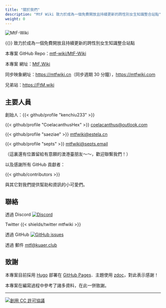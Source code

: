 ```yaml
---
title: "關於我們"
description: "MtF Wiki 致力於成為一個免費開放且持續更新的跨性別女生知識整合站點"
weight: 0
---
```


<link rel="stylesheet" href="https://cdn.jsdelivr.net/npm/bootstrap-icons@1.5.0/font/bootstrap-icons.css">

![MtF-Wiki](/new/mtf-wiki-long.svg)

{{<mtf-wiki>}} 致力於成為一個免費開放且持續更新的跨性別女生知識整合站點

本專案 <i class="bi bi-github"></i> GitHub Repo：[mtf-wiki/MtF-Wiki](https://github.com/mtf-wiki/MtF-Wiki)

本專案 <i class="bi bi-link-45deg"></i> 網址：[MtF.Wiki](https://mtf.wiki)

<i class="bi bi-link-45deg"></i> 同步映象網址：<https://mtfwiki.cn>（同步週期 30 分鐘），<https://mtfwiki.com>

兄弟站：<https://FtM.wiki>

## 主要人員

創始人：{{< github/profile "kenchiu233" >}}

{{< github/profile "CoelacanthusHex" >}}&nbsp;<coelacanthus@outlook.com>

{{< github/profile "saeziae" >}}&nbsp;<mtfwiki@estela.cn>

{{< github/profile "septs" >}}&nbsp;<mtfwiki@septs.email>

（這裏還有位置留給有意願的澳港臺朋友～～，歡迎聯繫我們！）

以及感謝所有 GitHub 貢獻者：

{{< github/contributors >}}

與其它對我們提供幫助和資訊的小可愛們。

## 聯絡

透過 Discord [![Discord][shields/discord]](https://233.plus/discord)

Twitter {{< shields/twitter mtfwiki >}}

透過 GitHub [![GitHub issues][shields/github]](https://github.com/mtf-wiki/MtF-Wiki/issues/new)

透過 郵件 <mtf@kuaer.club>

[shields/discord]: https://img.shields.io/discord/883004164760801320?style=flat-square
[shields/github]: https://img.shields.io/github/issues/mtf-wiki/MtF-Wiki?style=flat-square

## 致謝

本專案目前採用 [Hugo][hugo-url] 部署在 [GitHub Pages][pages-url]．主題使用 [zdoc][zdoc-url]，對此表示感謝！

本專案在編寫過程中參考了諸多資料，在此一併致謝。

---

[![創用 CC 許可協議](https://i.creativecommons.org/l/by-sa/4.0/88x31.png)](https://creativecommons.org/licenses/by-sa/4.0/)

[hugo-url]: https://github.com/gohugoio/hugo
[zdoc-url]: https://github.com/zzossig/hugo-theme-zdoc
[pages-url]: https://pages.github.com

